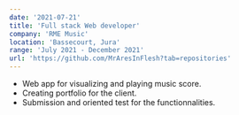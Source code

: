 ```yaml
---
date: '2021-07-21'
title: 'Full stack Web developer'
company: 'RME Music'
location: 'Bassecourt, Jura'
range: 'July 2021 - December 2021'
url: 'https://github.com/MrAresInFlesh?tab=repositories'
---
```


- Web app for visualizing and playing music score.
- Creating portfolio for the client.
- Submission and oriented test for the functionnalities.
